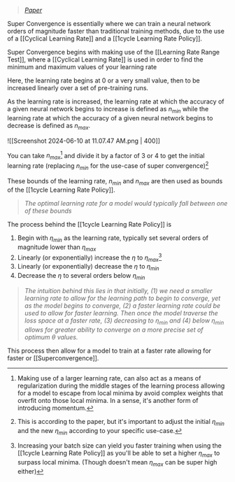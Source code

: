 > *[Paper](https://arxiv.org/pdf/1708.07120)*

Super Convergence is essentially where we can train a neural network orders of magnitude faster than traditional training methods, due to the use of a [[Cyclical Learning Rate]] and a [[1cycle Learning Rate Policy]].

Super Convergence begins with making use of the [[Learning Rate Range Test]], where a [[Cyclical Learning Rate]] is used in order to find the minimum and maximum values of your learning rate

Here, the learning rate begins at 0 or a very small value, then to be increased linearly over a set of pre-training runs. 

As the learning rate is increased, the learning rate at which the accuracy of a given neural network begins to increase is defined as $n_{min}$ while the learning rate at which the accuracy of a given neural network begins to decrease is defined as $n_{max}$.

![[Screenshot 2024-06-10 at 11.07.47 AM.png | 400]]

You can take $n_{max}$[^2] and divide it by a factor of $3$ or $4$ to get the initial learning rate (replacing $n_{min}$ for the use-case of super convergence)[^1]

These bounds of the learning rate, $n_{min}$ and $n_{max}$ are then used as bounds of the [[1cycle Learning Rate Policy]].

> *The optimal learning rate for a model would typically fall between one of these bounds*

The process behind the [[1cycle Learning Rate Policy]] is

1. Begin with $\eta_{min}$ as the learning rate, typically set several orders of magnitude lower than $\eta_{max}$
2. Linearly (or exponentially) increase the $\eta$ to $\eta_{max}$[^3]
3. Linearly (or exponentially) decrease the $\eta$ to $\eta_{min}$
4. Decrease the $\eta$ to several orders below $\eta_{min}$

> *The intuition behind this lies in that initially, (1) we need a smaller learning rate to allow for the learning path to begin to converge, yet as the model begins to converge, (2) a faster learning rate could be used to allow for faster learning. Then once the model traverse the loss space at a faster rate, (3) decreasing to $\eta_{min}$ and (4) below $\eta_{min}$ allows for greater ability to converge on a more precise set of optimum $\theta$ values.*

This process then allow for a model to train at a faster rate allowing for faster or [[Superconvergence]].


[^1]: This is according to the paper, but it's important to adjust the initial $\eta_{min}$ and the new $\eta_{min}$ according to your specific use-case.

[^2]: Making use of a larger learning rate, can also act as a means of regularization during the middle stages of the learning process allowing for a model to escape from local minima by avoid complex weights that overfit onto those local minima. In a sense, it's another form of introducing momentum.

[^3]: Increasing your batch size can yield you faster training when using the [[1cycle Learning Rate Policy]] as you'll be able to set a higher $\eta_{max}$ to surpass local minima. (Though doesn't mean $\eta_{max}$ can be super high either)